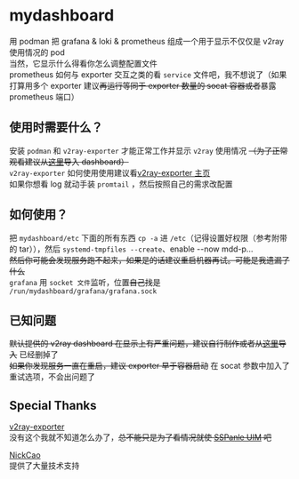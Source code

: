 # mydashboard
用 podman 把 grafana &amp; loki &amp; prometheus 组成一个用于显示不仅仅是 v2ray 使用情况的 pod  
当然，它显示什么得看你怎么调整配置文件  
prometheus 如何与 exporter 交互之类的看 `service` 文件吧，我不想说了（如果打算用多个 exporter 建议~~再运行等同于 exporter 数量的 socat 容器或者~~暴露 prometheus 端口）

## 使用时需要什么？
安装 `podman` 和 `v2ray-exporter` 才能正常工作并显示 `v2ray` 使用情况 ~~（为了正常观看建议从[这里](https://grafana.com/grafana/dashboards/11545)导入 dashboard）~~  
`v2ray-exporter` 如何使用使用建议看[v2ray-exporter 主页](https://github.com/wi1dcard/v2ray-exporter)  
如果你想看 log 就动手装 `promtail` ，然后按照自己的需求改配置

## 如何使用？
把 `mydashboard/etc` 下面的所有东西 `cp -a` 进 `/etc`（记得设置好权限（参考附带的 tar）），然后 `systemd-tmpfiles --create`、enable --now mdd-p...  
~~然后你可能会发现服务跑不起来，如果是的话建议重启机器再试。可能是我遗漏了什么~~  
`grafana` 用 `socket 文件`监听，位置~~自己找~~是 `/run/mydashboard/grafana/grafana.sock`

## 已知问题
~~默认提供的 v2ray dashboard 在显示上有严重问题，建议自行制作或者从[这里](https://grafana.com/grafana/dashboards/11545)导入~~ 已经删掉了  
~~如果你发现服务一直在重启，建议 exporter 早于容器启动~~ 在 socat 参数中加入了重试选项，不会出问题了

## Special Thanks

[v2ray-exporter](https://github.com/wi1dcard/v2ray-exporter)  
没有这个我就不知道怎么办了，~~总不能只是为了看情况就使 [SSPanle UIM](https://github.com/Anankke/SSPanel-Uim) 吧~~  

[NickCao](https://nichi.co/)  
提供了大量技术支持
